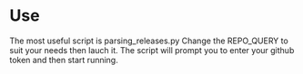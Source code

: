 # Use

The most useful script is parsing_releases.py
Change the REPO_QUERY to suit your needs then lauch it. The script will prompt you to enter your
github token and then start running.
